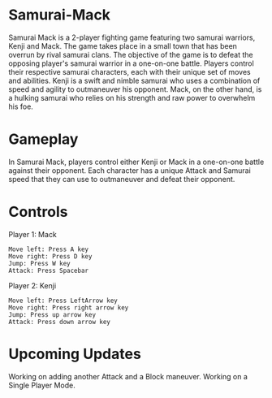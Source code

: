 # Samurai-Mack

Samurai Mack is a 2-player fighting game featuring two samurai warriors,
Kenji and Mack. The game takes place in a small town that has been overrun by rival samurai clans.
The objective of the game is to defeat the opposing player's samurai warrior in a one-on-one battle.
Players control their respective samurai characters, each with their unique set of moves and abilities.
Kenji is a swift and nimble samurai who uses a combination of speed and agility to outmaneuver his opponent.
Mack, on the other hand, is a hulking samurai who relies on his strength and raw power to overwhelm his foe.


# Gameplay

In Samurai Mack, players control either Kenji or Mack in a one-on-one battle against their opponent. Each character has a unique Attack and Samurai speed that they can use to outmaneuver and defeat their opponent.


# Controls

Player 1: Mack

    Move left: Press A key
    Move right: Press D key
    Jump: Press W key
    Attack: Press Spacebar

Player 2: Kenji

    Move left: Press LeftArrow key
    Move right: Press right arrow key
    Jump: Press up arrow key
    Attack: Press down arrow key


# Upcoming Updates

  Working on adding another Attack and a Block maneuver.
  Working on a Single Player Mode.


